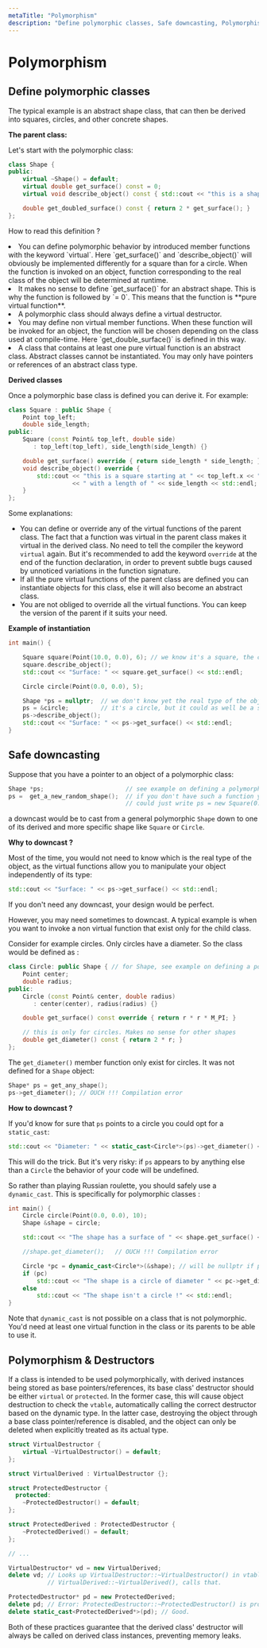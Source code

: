 ```yaml
---
metaTitle: "Polymorphism"
description: "Define polymorphic classes, Safe downcasting, Polymorphism & Destructors"
---
```


# Polymorphism



## Define polymorphic classes


The typical example is an abstract shape class, that can then be derived into squares, circles, and other concrete shapes.

**The parent class:**

Let's start with the polymorphic class:

```cpp
class Shape {
public:
    virtual ~Shape() = default;
    virtual double get_surface() const = 0;
    virtual void describe_object() const { std::cout << "this is a shape" << std::endl; }  

    double get_doubled_surface() const { return 2 * get_surface(); } 
};

```

How to read this definition ?

<li>
You can define polymorphic behavior by introduced member functions with the keyword `virtual`.  Here `get_surface()` and `describe_object()` will obviously be implemented differently for a square than for a circle.  When the function is invoked on an object, function corresponding to the real class of the object will be determined at runtime.
</li>
<li>
It makes no sense to define `get_surface()` for an abstract shape. This is why the function is followed by `= 0`. This means that the function is **pure virtual function**.
</li>
<li>
A polymorphic class should always define a virtual destructor.
</li>
<li>
You may define non virtual member functions.  When these function will be invoked for an object, the function will be chosen depending on the class used at compile-time. Here `get_double_surface()` is defined in this way.
</li>
<li>
A class that contains at least one pure virtual function is an abstract class. Abstract classes cannot be instantiated. You may only have pointers or references of an abstract class type.
</li>

**Derived classes**

Once a polymorphic base class is defined you can derive it.  For example:

```cpp
class Square : public Shape {
    Point top_left;
    double side_length;
public: 
    Square (const Point& top_left, double side)
       : top_left(top_left), side_length(side_length) {}

    double get_surface() override { return side_length * side_length; }   
    void describe_object() override { 
        std::cout << "this is a square starting at " << top_left.x << ", " << top_left.y
                  << " with a length of " << side_length << std::endl; 
    }  
};

```

Some explanations:

- You can define or override any of the virtual functions of the parent class.  The fact that a function was virtual in the parent class makes it virtual in the derived class.  No need to tell the compiler the keyword `virtual` again.  But it's recommended to add the keyword `override` at the end of the function declaration, in order to prevent subtle bugs caused by unnoticed variations in the function signature.
- If all the pure virtual functions of the parent class are defined you can instantiate objects for this class, else it will also become an abstract class.
- You are not obliged to override all the virtual functions.  You can keep the version of the parent if it suits your need.

**Example of instantiation**

```cpp
int main() {

    Square square(Point(10.0, 0.0), 6); // we know it's a square, the compiler also
    square.describe_object(); 
    std::cout << "Surface: " << square.get_surface() << std::endl; 

    Circle circle(Point(0.0, 0.0), 5);

    Shape *ps = nullptr;  // we don't know yet the real type of the object
    ps = &circle;         // it's a circle, but it could as well be a square
    ps->describe_object(); 
    std::cout << "Surface: " << ps->get_surface() << std::endl;
}

```



## Safe downcasting


Suppose that you have a pointer to an object of a polymorphic class:

```cpp
Shape *ps;                       // see example on defining a polymorphic class
ps =  get_a_new_random_shape();  // if you don't have such a function yet, you 
                                 // could just write ps = new Square(0.0,0.0, 5);

```

a downcast would be to cast from a general polymorphic `Shape` down to one of its derived and more specific shape like `Square` or `Circle`.

**Why to downcast ?**

Most of the time, you would not need to know which is the real type of the object, as the virtual functions allow you to manipulate your object independently of its type:

```cpp
std::cout << "Surface: " << ps->get_surface() << std::endl; 

```

If you don't need any downcast, your design would be perfect.

However, you may need sometimes to downcast.  A typical example is when you want to invoke a non virtual function that exist only for the child class.

Consider for example circles.  Only circles have a diameter. So the class would be defined as :

```cpp
class Circle: public Shape { // for Shape, see example on defining a polymorphic class
    Point center;
    double radius;
public: 
    Circle (const Point& center, double radius)
       : center(center), radius(radius) {}

    double get_surface() const override { return r * r * M_PI; }   

    // this is only for circles. Makes no sense for other shapes 
    double get_diameter() const { return 2 * r; }
};

```

The `get_diameter()` member function only exist for circles. It was not defined for a `Shape` object:

```cpp
Shape* ps = get_any_shape();
ps->get_diameter(); // OUCH !!! Compilation error 

```

**How to downcast ?**

If you'd know for sure that `ps` points to a circle you could opt for a `static_cast`:

```cpp
std::cout << "Diameter: " << static_cast<Circle*>(ps)->get_diameter() << std::endl;

```

This will do the trick. But it's very risky:  if `ps` appears to by anything else than a `Circle` the behavior of your code will be undefined.

So rather than playing Russian roulette, you should safely use a `dynamic_cast`.  This is specifically for polymorphic classes  :

```cpp
int main() {
    Circle circle(Point(0.0, 0.0), 10);
    Shape &shape = circle;

    std::cout << "The shape has a surface of " << shape.get_surface() << std::endl;

    //shape.get_diameter();   // OUCH !!! Compilation error 

    Circle *pc = dynamic_cast<Circle*>(&shape); // will be nullptr if ps wasn't a circle 
    if (pc) 
        std::cout << "The shape is a circle of diameter " << pc->get_diameter() << std::endl;
    else
        std::cout << "The shape isn't a circle !" << std::endl; 
}        

```

Note that `dynamic_cast` is not possible on a class that is not polymorphic.  You'd need at least one virtual function in the class or its parents to be able to use it.



## Polymorphism & Destructors


If a class is intended to be used polymorphically, with derived instances being stored as base pointers/references, its base class' destructor should be either `virtual` or `protected`.  In the former case, this will cause object destruction to check the `vtable`, automatically calling the correct destructor based on the dynamic type.  In the latter case, destroying the object through a base class pointer/reference is disabled, and the object can only be deleted when explicitly treated as its actual type.

```cpp
struct VirtualDestructor {
    virtual ~VirtualDestructor() = default;
};

struct VirtualDerived : VirtualDestructor {};

struct ProtectedDestructor {
  protected:
    ~ProtectedDestructor() = default;
};

struct ProtectedDerived : ProtectedDestructor {
    ~ProtectedDerived() = default;
};

// ...

VirtualDestructor* vd = new VirtualDerived;
delete vd; // Looks up VirtualDestructor::~VirtualDestructor() in vtable, sees it's
           // VirtualDerived::~VirtualDerived(), calls that.

ProtectedDestructor* pd = new ProtectedDerived;
delete pd; // Error: ProtectedDestructor::~ProtectedDestructor() is protected.
delete static_cast<ProtectedDerived*>(pd); // Good.

```

Both of these practices guarantee that the derived class' destructor will always be called on derived class instances, preventing memory leaks.

